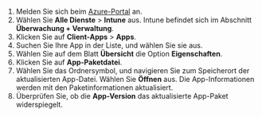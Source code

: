 
1. Melden Sie sich beim [Azure-Portal](https://portal.azure.com) an.  
2. Wählen Sie **Alle Dienste** > **Intune** aus. Intune befindet sich im Abschnitt **Überwachung + Verwaltung**.  
3. Klicken Sie auf **Client-Apps** > **Apps**.
4. Suchen Sie Ihre App in der Liste, und wählen Sie sie aus.  
5. Wählen Sie auf dem Blatt **Übersicht** die Option **Eigenschaften**.  
6. Klicken Sie auf **App-Paketdatei**.  
7. Wählen Sie das Ordnersymbol, und navigieren Sie zum Speicherort der aktualisierten App-Datei. Wählen Sie **Öffnen** aus. Die App-Informationen werden mit den Paketinformationen aktualisiert.  
8. Überprüfen Sie, ob die **App-Version** das aktualisierte App-Paket widerspiegelt.  
